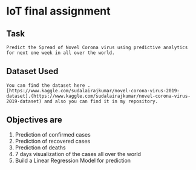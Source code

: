 # IoT final assignment

## Task  
    Predict the Spread of Novel Corona virus using predictive analytics for next one week in all over the world.

## Dataset Used    
    You can find the dataset here .[https://www.kaggle.com/sudalairajkumar/novel-corona-virus-2019-dataset].(https://www.kaggle.com/sudalairajkumar/novel-corona-virus-2019-dataset) and also you can find it in my repository.

## Objectives are
1. Prediction of confirmed cases 
2. Prediction of recovered cases 
3. Prediction of deaths 
4. 7 days visualization of the cases all over the world 
5. Build a Linear Regression Model for prediction
